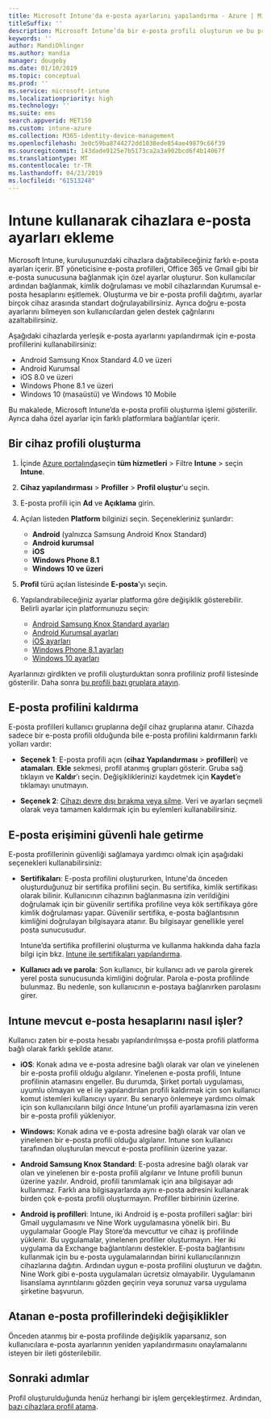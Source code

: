 ```yaml
---
title: Microsoft Intune'da e-posta ayarlarını yapılandırma - Azure | Microsoft Docs
titleSuffix: ''
description: Microsoft Intune’da bir e-posta profili oluşturun ve bu profili Android Kurumsal, iOS ve Windows cihazlarına dağıtın. Yönettiğiniz cihazlarda şirket e-postasına bağlanmak için bir e-posta sunucusu ve kimlik doğrulama yönteminin de dahil olduğu yaygın e-posta ayarlarını yapılandırmak için e-posta profilini kullanın.
keywords: ''
author: MandiOhlinger
ms.author: mandia
manager: dougeby
ms.date: 01/10/2019
ms.topic: conceptual
ms.prod: ''
ms.service: microsoft-intune
ms.localizationpriority: high
ms.technology: ''
ms.suite: ems
search.appverid: MET150
ms.custom: intune-azure
ms.collection: M365-identity-device-management
ms.openlocfilehash: 3e0c59ba8744272dd1038ede854ae49879c66f39
ms.sourcegitcommit: 143dade9125e7b5173ca2a3a902bcd6f4b14067f
ms.translationtype: MT
ms.contentlocale: tr-TR
ms.lasthandoff: 04/23/2019
ms.locfileid: "61513248"
---
```

# <a name="add-email-settings-to-devices-using-intune"></a>Intune kullanarak cihazlara e-posta ayarları ekleme

Microsoft Intune, kuruluşunuzdaki cihazlara dağıtabileceğiniz farklı e-posta ayarları içerir. BT yöneticisine e-posta profilleri, Office 365 ve Gmail gibi bir e-posta sunucusuna bağlanmak için özel ayarlar oluşturur. Son kullanıcılar ardından bağlanmak, kimlik doğrulaması ve mobil cihazlarından Kurumsal e-posta hesaplarını eşitlemek. Oluşturma ve bir e-posta profili dağıtımı, ayarlar birçok cihaz arasında standart doğrulayabilirsiniz. Ayrıca doğru e-posta ayarlarını bilmeyen son kullanıcılardan gelen destek çağrılarını azaltabilirsiniz.

Aşağıdaki cihazlarda yerleşik e-posta ayarlarını yapılandırmak için e-posta profillerini kullanabilirsiniz:

- Android Samsung Knox Standard 4.0 ve üzeri
- Android Kurumsal
- iOS 8.0 ve üzeri
- Windows Phone 8.1 ve üzeri
- Windows 10 (masaüstü) ve Windows 10 Mobile

Bu makalede, Microsoft Intune’da e-posta profili oluşturma işlemi gösterilir. Ayrıca daha özel ayarlar için farklı platformlara bağlantılar içerir.

## <a name="create-a-device-profile"></a>Bir cihaz profili oluşturma

1. İçinde [Azure portalında](https://portal.azure.com)seçin **tüm hizmetleri** > Filtre **Intune** > seçin **Intune**.
2. **Cihaz yapılandırması** > **Profiller** > **Profil oluştur**'u seçin.
3. E-posta profili için **Ad** ve **Açıklama** girin.
4. Açılan listeden **Platform** bilginizi seçin. Seçenekleriniz şunlardır:

    - **Android** (yalnızca Samsung Android Knox Standard)
    - **Android kurumsal**
    - **iOS**
    - **Windows Phone 8.1**
    - **Windows 10 ve üzeri**

5. **Profil** türü açılan listesinde **E-posta**’yı seçin.
6. Yapılandırabileceğiniz ayarlar platforma göre değişiklik gösterebilir. Belirli ayarlar için platformunuzu seçin:

    - [Android Samsung Knox Standard ayarları](email-settings-android.md)
    - [Android Kurumsal ayarları](email-settings-android-enterprise.md)
    - [iOS ayarları](email-settings-ios.md)
    - [Windows Phone 8.1 ayarları](email-settings-windows-phone-8-1.md)
    - [Windows 10 ayarları](email-settings-windows-10.md)

Ayarlarınızı girdikten ve profili oluşturduktan sonra profiliniz profil listesinde gösterilir. Daha sonra [bu profili bazı gruplara atayın](device-profile-assign.md).

## <a name="remove-an-email-profile"></a>E-posta profilini kaldırma

E-posta profilleri kullanıcı gruplarına değil cihaz gruplarına atanır. Cihazda sadece bir e-posta profili olduğunda bile e-posta profilini kaldırmanın farklı yolları vardır:

- **Seçenek 1**: E-posta profili açın (**cihaz Yapılandırması** > **profilleri**) ve **atamaları**. **Ekle** sekmesi, profil atanmış grupları gösterir. Gruba sağ tıklayın ve **Kaldır**’ı seçin. Değişikliklerinizi kaydetmek için **Kaydet**’e tıklamayı unutmayın.

- **Seçenek 2**: [Cihazı devre dışı bırakma veya silme](devices-wipe.md). Veri ve ayarları seçmeli olarak veya tamamen kaldırmak için bu eylemleri kullanabilirsiniz.

## <a name="secure-email-access"></a>E-posta erişimini güvenli hale getirme

E-posta profillerinin güvenliği sağlamaya yardımcı olmak için aşağıdaki seçenekleri kullanabilirsiniz:

- **Sertifikaları**: E-posta profilini oluştururken, Intune'da önceden oluşturduğunuz bir sertifika profilini seçin. Bu sertifika, kimlik sertifikası olarak bilinir. Kullanıcının cihazının bağlanmasına izin verildiğini doğrulamak için bir güvenilir sertifika profiline veya kök sertifikaya göre kimlik doğrulaması yapar. Güvenilir sertifika, e-posta bağlantısının kimliğini doğrulayan bilgisayara atanır. Bu bilgisayar genellikle yerel posta sunucusudur.

  Intune’da sertifika profillerini oluşturma ve kullanma hakkında daha fazla bilgi için bkz. [Intune ile sertifikaları yapılandırma](certificates-configure.md).

- **Kullanıcı adı ve parola**: Son kullanıcı, bir kullanıcı adı ve parola girerek yerel posta sunucusunda kimliğini doğrular. Parola e-posta profilinde bulunmaz. Bu nedenle, son kullanıcının e-postaya bağlanırken parolasını girer.

## <a name="how-intune-handles-existing-email-accounts"></a>Intune mevcut e-posta hesaplarını nasıl işler?

Kullanıcı zaten bir e-posta hesabı yapılandırılmışsa e-posta profili platforma bağlı olarak farklı şekilde atanır.

- **iOS**: Konak adına ve e-posta adresine bağlı olarak var olan ve yinelenen bir e-posta profili olduğu algılanır. Yinelenen e-posta profili, Intune profilinin atamasını engeller. Bu durumda, Şirket portalı uygulaması, uyumlu olmayan ve el ile yapılandırılan profili kaldırmak için son kullanıcı komut istemleri kullanıcıyı uyarır. Bu senaryo önlemeye yardımcı olmak için son kullanıcıların bilgi *önce* Intune'un profili ayarlamasına izin veren bir e-posta profili yükleniyor.

- **Windows:** Konak adına ve e-posta adresine bağlı olarak var olan ve yinelenen bir e-posta profili olduğu algılanır. Intune son kullanıcı tarafından oluşturulan mevcut e-posta profilinin üzerine yazar.

- **Android Samsung Knox Standard**: E-posta adresine bağlı olarak var olan ve yinelenen bir e-posta profili algılanır ve Intune profili bunun üzerine yazılır. Android, profili tanımlamak için ana bilgisayar adı kullanmaz. Farklı ana bilgisayarlarda aynı e-posta adresini kullanarak birden çok e-posta profili oluşturmayın. Profiller birbirinin üzerine.

- **Android iş profilleri**: Intune, iki Android iş e-posta profilleri sağlar: biri Gmail uygulamasını ve Nine Work uygulamasına yönelik biri. Bu uygulamalar Google Play Store’da mevcuttur ve cihaz iş profilinde yüklenir. Bu uygulamalar, yinelenen profiller oluşturmayın. Her iki uygulama da Exchange bağlantılarını destekler. E-posta bağlantısını kullanmak için bu e-posta uygulamalarından birini kullanıcılarınızın cihazlarına dağıtın. Ardından uygun e-posta profilini oluşturun ve dağıtın. Nine Work gibi e-posta uygulamaları ücretsiz olmayabilir. Uygulamanın lisanslama ayrıntılarını gözden geçirin veya sorunuz varsa uygulama şirketine başvurun.

## <a name="changes-to-assigned-email-profiles"></a>Atanan e-posta profillerindeki değişiklikler

Önceden atanmış bir e-posta profilinde değişiklik yaparsanız, son kullanıcılara e-posta ayarlarının yeniden yapılandırmasını onaylamalarını isteyen bir ileti gösterilebilir.

## <a name="next-steps"></a>Sonraki adımlar

Profil oluşturulduğunda henüz herhangi bir işlem gerçekleştirmez. Ardından, [bazı cihazlara profil atama](device-profile-assign.md).
